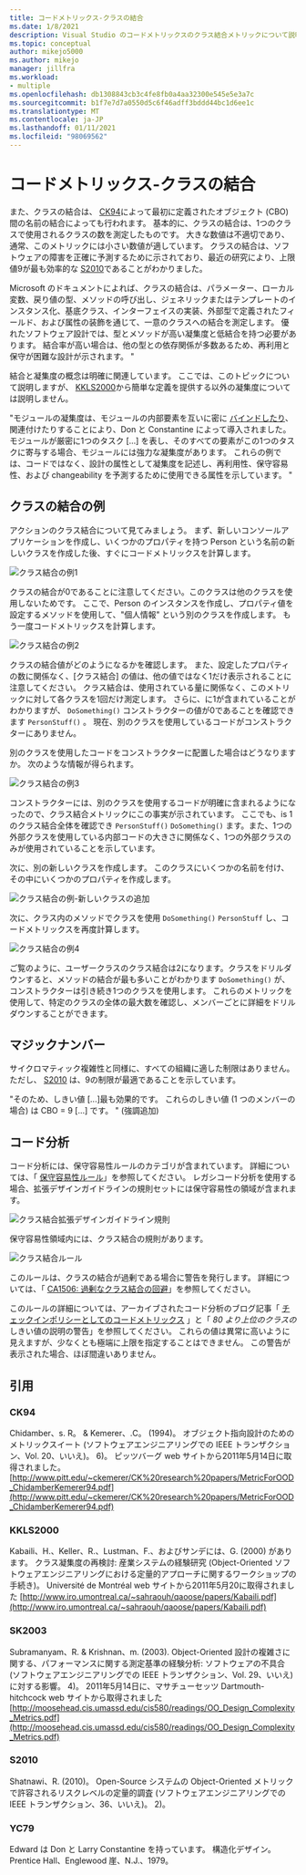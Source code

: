 ```yaml
---
title: コードメトリックス-クラスの結合
ms.date: 1/8/2021
description: Visual Studio のコードメトリックスのクラス結合メトリックについて説明します。
ms.topic: conceptual
author: mikejo5000
ms.author: mikejo
manager: jillfra
ms.workload:
- multiple
ms.openlocfilehash: db1308843cb3c4fe8fb0a4aa32300e545e5e3a7c
ms.sourcegitcommit: b1f7e7d7a0550d5c6f46adff3bddd44bc1d6ee1c
ms.translationtype: MT
ms.contentlocale: ja-JP
ms.lasthandoff: 01/11/2021
ms.locfileid: "98069562"
---
```

# <a name="code-metrics---class-coupling"></a>コードメトリックス-クラスの結合

また、クラスの結合は、 [CK94](#ck94)によって最初に定義されたオブジェクト (CBO) 間の名前の結合によっても行われます。 基本的に、クラスの結合は、1つのクラスで使用されるクラスの数を測定したものです。 大きな数値は不適切であり、通常、このメトリックには小さい数値が適しています。 クラスの結合は、ソフトウェアの障害を正確に予測するために示されており、最近の研究により、上限値9が最も効率的な [S2010](#s2010)であることがわかりました。

Microsoft のドキュメントによれば、クラスの結合は、パラメーター、ローカル変数、戻り値の型、メソッドの呼び出し、ジェネリックまたはテンプレートのインスタンス化、基底クラス、インターフェイスの実装、外部型で定義されたフィールド、および属性の装飾を通じて、一意のクラスへの結合を測定します。 優れたソフトウェア設計では、型とメソッドが高い凝集度と低結合を持つ必要があります。 結合率が高い場合は、他の型との依存関係が多数あるため、再利用と保守が困難な設計が示されます。 "

結合と凝集度の概念は明確に関連しています。 ここでは、このトピックについて説明しますが、 [KKLS2000](#kkls2000)から簡単な定義を提供する以外の凝集度については説明しません。

"モジュールの凝集度は、モジュールの内部要素を互いに密に [バインドしたり](#yc79)、関連付けたりすることにより、Don と Constantine によって導入されました。 モジュールが厳密に1つのタスク [...] を表し、そのすべての要素がこの1つのタスクに寄与する場合、モジュールには強力な凝集度があります。 これらの例では、コードではなく、設計の属性として凝集度を記述し、再利用性、保守容易性、および changeability を予測するために使用できる属性を示しています。 "

## <a name="class-coupling-example"></a>クラスの結合の例

アクションのクラス結合について見てみましょう。 まず、新しいコンソールアプリケーションを作成し、いくつかのプロパティを持つ Person という名前の新しいクラスを作成した後、すぐにコードメトリックスを計算します。

![クラス結合の例1](media/class-coupling-example-1.png)

クラスの結合が0であることに注意してください。このクラスは他のクラスを使用しないためです。 ここで、Person のインスタンスを作成し、プロパティ値を設定するメソッドを使用して、"個人情報" という別のクラスを作成します。 もう一度コードメトリックスを計算します。

![クラス結合の例2](media/class-coupling-example-2.png)

クラスの結合値がどのようになるかを確認します。 また、設定したプロパティの数に関係なく、[クラス結合] の値は、他の値ではなく1だけ表示されることに注意してください。 クラス結合は、使用されている量に関係なく、このメトリックに対して各クラスを1回だけ測定します。 さらに、に1が含まれていることがわかりますが、 `DoSomething()` コンストラクターの値が0であることを確認できます `PersonStuff()` 。 現在、別のクラスを使用しているコードがコンストラクターにありません。

別のクラスを使用したコードをコンストラクターに配置した場合はどうなりますか。 次のような情報が得られます。

![クラス結合の例3](media/class-coupling-example-3.png)

コンストラクターには、別のクラスを使用するコードが明確に含まれるようになったので、クラス結合メトリックにこの事実が示されています。 ここでも、is 1 のクラス結合全体を確認でき `PersonStuff()` `DoSomething()` ます。また、1つの外部クラスを使用している内部コードの大きさに関係なく、1つの外部クラスのみが使用されていることを示しています。

次に、別の新しいクラスを作成します。 このクラスにいくつかの名前を付け、その中にいくつかのプロパティを作成します。

![クラス結合の例-新しいクラスの追加](media/class-coupling-example-add-new-class.png)

次に、クラス内のメソッドでクラスを使用 `DoSomething()` `PersonStuff` し、コードメトリックスを再度計算します。

![クラス結合の例4](media/class-coupling-example-4.png)

ご覧のように、ユーザークラスのクラス結合は2になります。クラスをドリルダウンすると、メソッドの結合が最も多いことがわかります `DoSomething()` が、コンストラクターは引き続き1つのクラスを使用します。  これらのメトリックを使用して、特定のクラスの全体の最大数を確認し、メンバーごとに詳細をドリルダウンすることができます。

## <a name="the-magic-number"></a>マジックナンバー

サイクロマティック複雑性と同様に、すべての組織に適した制限はありません。 ただし、 [S2010](#s2010) は、9の制限が最適であることを示しています。

"そのため、しきい値 [...]最も効果的です。 これらのしきい値 (1 つのメンバーの場合) は CBO = 9 [...] です。 " (強調追加)

## <a name="code-analysis"></a>コード分析

コード分析には、保守容易性ルールのカテゴリが含まれています。 詳細については、「 [保守容易性ルール](/dotnet/fundamentals/code-analysis/quality-rules/maintainability-warnings)」を参照してください。 レガシコード分析を使用する場合、拡張デザインガイドラインの規則セットには保守容易性の領域が含まれます。

![クラス結合拡張デザインガイドライン規則](media/class-coupling-extended-design-guideline-rules.png)

保守容易性領域内には、クラス結合の規則があります。

![クラス結合ルール](media/class-coupling-maintainability-area-rules.png)

このルールは、クラスの結合が過剰である場合に警告を発行します。 詳細については、「 [CA1506: 過剰なクラス結合の回避](/dotnet/fundamentals/code-analysis/quality-rules/ca1506)」を参照してください。

このルールの詳細については、アーカイブされたコード分析のブログ記事「 [チェックインポリシーとしてのコードメトリックス](/archive/blogs/codeanalysis/code-metrics-as-check-in-policy) 」と「 *80 より上位のクラスの* しきい値の説明の警告」を参照してください。  これらの値は異常に高いように見えますが、少なくとも極端に上限を指定することはできません。 この警告が表示された場合、ほぼ間違いありません。

## <a name="citations"></a>引用

### <a name="ck94"></a>CK94

Chidamber、s. R。 & Kemerer、.C。 (1994)。 オブジェクト指向設計のためのメトリックスイート (ソフトウェアエンジニアリングでの IEEE トランザクション、Vol. 20、いいえ)。 6)。 ピッツバーグ web サイトから2011年5月14日に取得されました。 [http://www.pitt.edu/~ckemerer/CK%20research%20papers/MetricForOOD_ChidamberKemerer94.pdf](http://www.pitt.edu/~ckemerer/CK%20research%20papers/MetricForOOD_ChidamberKemerer94.pdf)

### <a name="kkls2000"></a>KKLS2000

Kabaili、H.、Keller、R.、Lustman、F.、およびサンデには、G. (2000) があります。 クラス凝集度の再検討: 産業システムの経験研究 (Object-Oriented ソフトウェアエンジニアリングにおける定量的アプローチに関するワークショップの手続き)。 Université de Montréal web サイトから2011年5月20に取得されました [http://www.iro.umontreal.ca/~sahraouh/qaoose/papers/Kabaili.pdf](http://www.iro.umontreal.ca/~sahraouh/qaoose/papers/Kabaili.pdf)

### <a name="sk2003"></a>SK2003

Subramanyam、R. & Krishnan、m. (2003). Object-Oriented 設計の複雑さに関する、パフォーマンスに関する測定基準の経験分析: ソフトウェアの不具合 (ソフトウェアエンジニアリングでの IEEE トランザクション、Vol. 29、いいえ) に対する影響。 4)。 2011年5月14日に、マサチューセッツ Dartmouth-hitchcock web サイトから取得されました [http://moosehead.cis.umassd.edu/cis580/readings/OO_Design_Complexity_Metrics.pdf](http://moosehead.cis.umassd.edu/cis580/readings/OO_Design_Complexity_Metrics.pdf)

### <a name="s2010"></a>S2010

Shatnawi、R. (2010)。 Open-Source システムの Object-Oriented メトリックで許容されるリスクレベルの定量的調査 (ソフトウェアエンジニアリングでの IEEE トランザクション、36、いいえ)。 2)。

### <a name="yc79"></a>YC79

Edward は Don と Larry Constantine を持っています。 構造化デザイン。 Prentice Hall、Englewood 崖、N.J.、1979。
